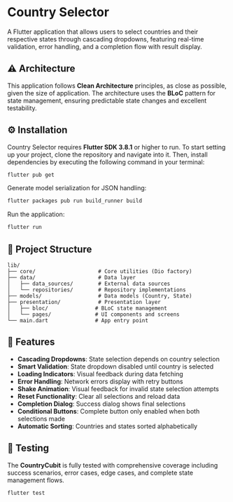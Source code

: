 # Country Selector

A Flutter application that allows users to select countries and their respective states through cascading dropdowns, featuring real-time validation, error handling, and a completion flow with result display.

## ⚠️ Architecture

This application follows **Clean Architecture** principles, as close as possible, given the size of application. The architecture uses the **BLoC** pattern for state management, ensuring predictable state changes and excellent testability.

## ⚙️ Installation

Country Selector requires **Flutter SDK 3.8.1** or higher to run. To start setting up your project, clone the repository and navigate into it. Then, install dependencies by executing the following command in your terminal:

```bash
flutter pub get
```

Generate model serialization for JSON handling:

```bash
flutter packages pub run build_runner build
```

Run the application:

```bash
flutter run
```

## 📁 Project Structure

```
lib/
├── core/                    # Core utilities (Dio factory)
├── data/                    # Data layer
│   ├── data_sources/        # External data sources
│   └── repositories/        # Repository implementations
├── models/                  # Data models (Country, State)
├── presentation/            # Presentation layer
│   ├── bloc/               # BLoC state management
│   └── pages/              # UI components and screens
└── main.dart               # App entry point
```

## 🎯 Features

- **Cascading Dropdowns**: State selection depends on country selection
- **Smart Validation**: State dropdown disabled until country is selected
- **Loading Indicators**: Visual feedback during data fetching
- **Error Handling**: Network errors display with retry buttons
- **Shake Animation**: Visual feedback for invalid state selection attempts
- **Reset Functionality**: Clear all selections and reload data
- **Completion Dialog**: Success dialog shows final selections
- **Conditional Buttons**: Complete button only enabled when both selections made
- **Automatic Sorting**: Countries and states sorted alphabetically

## 🧪 Testing

The **CountryCubit** is fully tested with comprehensive coverage including success scenarios, error cases, edge cases, and complete state management flows.

```bash
flutter test
```